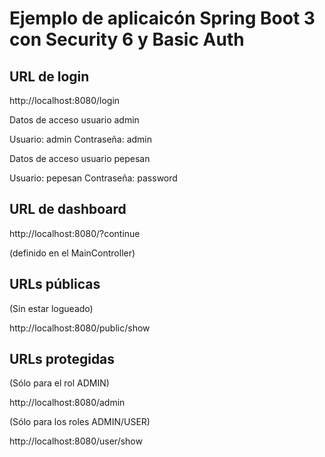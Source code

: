 # Ejemplo de aplicaicón Spring Boot 3 con Security 6 y Basic Auth

## URL de login
http://localhost:8080/login

Datos de acceso usuario admin

Usuario: admin
Contraseña: admin

Datos de acceso usuario pepesan

Usuario: pepesan
Contraseña: password

## URL de dashboard
http://localhost:8080/?continue

(definido en el MainController)

## URLs públicas

(Sin estar logueado)

http://localhost:8080/public/show

## URLs protegidas

(Sólo para el rol ADMIN)

http://localhost:8080/admin

(Sólo para los roles ADMIN/USER)

http://localhost:8080/user/show

